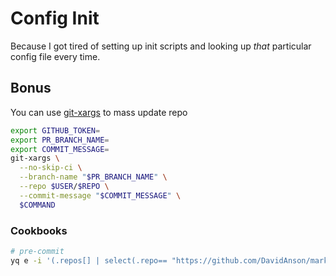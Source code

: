 # Config Init

Because I got tired of setting up init scripts and looking up _that_ particular config file every time.

## Bonus

You can use [git-xargs](https://github.com/gruntwork-io/git-xargs) to mass update repo

```bash
export GITHUB_TOKEN=
export PR_BRANCH_NAME=
export COMMIT_MESSAGE=
git-xargs \
  --no-skip-ci \
  --branch-name "$PR_BRANCH_NAME" \
  --repo $USER/$REPO \
  --commit-message "$COMMIT_MESSAGE" \
  $COMMAND
```

### Cookbooks

```bash
# pre-commit
yq e -i '(.repos[] | select(.repo== "https://github.com/DavidAnson/markdownlint-cli2").hooks[0].args) = "[--ignores, node_modules, src, --fix]"' .pre-commit-config.yaml
```
